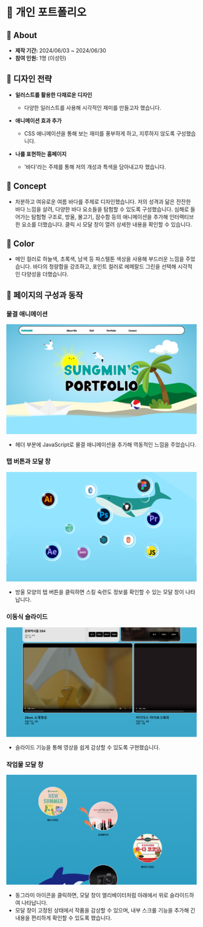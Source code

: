 # 🐳 개인 포트폴리오

## 🐬 About
- **제작 기간:** 2024/06/03 ~ 2024/06/30
- **참여 인원:** 1명 (이성민)

## 🐬 디자인 전략

- **일러스트를 활용한 다채로운 디자인**
  - 다양한 일러스트를 사용해 시각적인 재미를 만들고자 했습니다.

- **애니메이션 효과 추가**
  - CSS 애니메이션을 통해 보는 재미를 풍부하게 하고, 지루하지 않도록 구성했습니다.

- **나를 표현하는 홈페이지**
  - '바다'라는 주제를 통해 저의 개성과 특색을 담아내고자 했습니다.

## 🐬 Concept

- 차분하고 여유로운 여름 바다를 주제로 디자인했습니다. 저의 성격과 닮은 잔잔한 바다 느낌을 살려, 다양한 바다 요소들을 탐험할 수 있도록 구성했습니다. 심해로 들어가는 탐험형 구조로, 방울, 물고기, 잠수함 등의 애니메이션을 추가해 인터랙티브한 요소를 더했습니다. 클릭 시 모달 창이 열려 상세한 내용을 확인할 수 있습니다.

## 🐬 Color

- 메인 컬러로 하늘색, 초록색, 남색 등 파스텔톤 색상을 사용해 부드러운 느낌을 주었습니다. 바다의 청량함을 강조하고, 포인트 컬러로 에메랄드 그린을 선택해 시각적인 다양성을 더했습니다.

## 🐬 페이지의 구성과 동작

### 물결 애니메이션

![물결 애니메이션](./images/git1.png)

- 헤더 부분에 JavaScript로 물결 애니메이션을 추가해 역동적인 느낌을 주었습니다.

### 탭 버튼과 모달 창

![탭 버튼과 모달](./images/git2.png)

- 방울 모양의 탭 버튼을 클릭하면 스킬 숙련도 정보를 확인할 수 있는 모달 창이 나타납니다.

### 이동식 슬라이드

![이동식 슬라이드](/images/git3.png)

- 슬라이드 기능을 통해 영상을 쉽게 감상할 수 있도록 구현했습니다.

### 작업물 모달 창

![이동식 슬라이드](./images/git4.png)

- 동그라미 아이콘을 클릭하면, 모달 창이 엘리베이터처럼 아래에서 위로 슬라이드하여 나타납니다.
- 모달 창이 고정된 상태에서 작품을 감상할 수 있으며, 내부 스크롤 기능을 추가해 긴 내용을 편리하게 확인할 수 있도록 했습니다.


